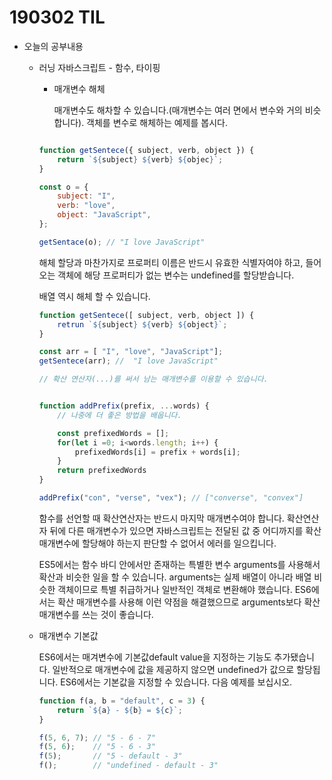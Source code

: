 # 190302 TIL

- 오늘의 공부내용

  - 러닝  자바스크립트 - 함수, 타이핑

    - 매개변수 해체

      매개변수도 해차할 수 있습니다.(매개변수는 여러 면에서 변수와 거의 비슷합니다). 객체를 변수로 해체하는 예제를 봅시다.

    ```javascript
    
    function getSentece({ subject, verb, object }) {
        return `${subject} ${verb} ${objec}`;
    }
    
    const o = {
        subject: "I",
        verb: "love",
        object: "JavaScript",
    };
    
    getSentace(o); // "I love JavaScript"
    ```

    해체 할당과 마찬가지로 프로퍼티 이름은 반드시 유효한 식별자여야 하고, 들어오는 객체에 해당 프로퍼티가 없는 변수는 undefined를 할당받습니다.

    배열 역시 해체 할 수 있습니다.

    ```javascript
    function getSentece([ subject, verb, object ]) {
        retrun `${subject} ${verb} ${object}`;
    }
    
    const arr = [ "I", "love", "JavaScript"];
    getSentece(arr); //  "I love JavaScript"
    
    // 확산 연산자(...)를 써서 남는 매개변수를 이용할 수 있습니다.
    
    
    function addPrefix(prefix, ...words) {
        // 나중에 더 좋은 방법을 배웁니다.
    
        const prefixedWords = [];
        for(let i =0; i<words.length; i++) {
            prefixedWords[i] = prefix + words[i];
        }
        return prefixedWords
    }
    
    addPrefix("con", "verse", "vex"); // ["converse", "convex"]
    
    ```

    함수를 선언할 때 확산연산자는 반드시 마지막 매개변수여야 합니다. 확산연산자 뒤에 다른 매개변수가 있으면 자바스크립트는 전달된 값 중 어디까지를 확산 매개변수에 할당해야 하는지 판단할 수 없어서 에러를 일으킵니다.

    

    ES5에서는 함수 바디 안에서만 존재하는 특별한 변수 arguments를 사용해서 확산과 비슷한 일을 할 수 있습니다. arguments는 실제 배열이 아니라 배열 비슷한 객체이므로 특별 취급하거나 일반적인 객체로 변환해야 했습니다. ES6에서는 확산 매개변수를 사용해 이런 약점을 해결했으므로 arguments보다 확산 매개변수를 쓰는 것이 좋습니다.

  - 매개변수 기본값

    ES6에서는 매겨변수에 기본값default value을 지정하는 기능도 추가됐습니다. 일반적으로 매개변수에 값을 제공하지 않으면 undefined가 값으로 할당됩니다. ES6에서는 기본값을 지정할 수 있습니다. 다음 예제를 보십시오.

    ```javascript
    function f(a, b = "default", c = 3) {
        return `${a} - ${b} = ${c}`;
    }
    
    f(5, 6, 7); // "5 - 6 - 7"
    f(5, 6);    // "5 - 6 - 3"
    f(5);       // "5 - default - 3"
    f();        // "undefined - default - 3"  
    ```

    

